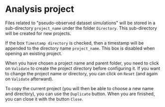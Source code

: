 # Analysis project

Files related to "pseudo-observed dataset simulations" will be stored in a 
sub-directory `project_name` under the folder `Directory`. This sub-directory 
will be created for new projects.

If the box `Timestamp directory` is checked, then a timestamp will be appended 
to the directory name `project_name`. This box is disabled when opening an 
existing project.

When you have chosen a project name and parent folder, you need to click 
on `Validate` to create the project directory before configuring it. If you 
want to change the project name or directory, you can click on `Reset` (and 
again on `Validate` afterward).

To copy the current project (you will then be able to choose a new name and 
directory), you can use the `Duplicate` button. When you are finished, you can 
close it with the button `Close`. 
